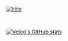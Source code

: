 [![Hits](https://hits.seeyoufarm.com/api/count/incr/badge.svg?url=https%3A%2F%2Fgithub.com%2Fsilverbeen&count_bg=%2389A7FF&title_bg=%23555555&icon=instagram.svg&icon_color=%23E7E7E7&title=hits&edge_flat=false)](https://hits.seeyoufarm.com)

<br/>

[![Velog's GitHub stats](https://velog-readme-stats.vercel.app/api?name=silverbeen&slug=Naver-Map-자유롭게-활용하기)](https://velog.io/@silverbeen/Naver-Map-%EC%9E%90%EC%9C%A0%EB%A1%AD%EA%B2%8C-%ED%99%9C%EC%9A%A9%ED%95%98%EA%B8%B0)

<!-- 
[![Top Langs](https://github-readme-stats.vercel.app/api/top-langs/?username=silverbeen&layout=compact)](https://github.com/silverbeen/github-readme-stats)

 -->
